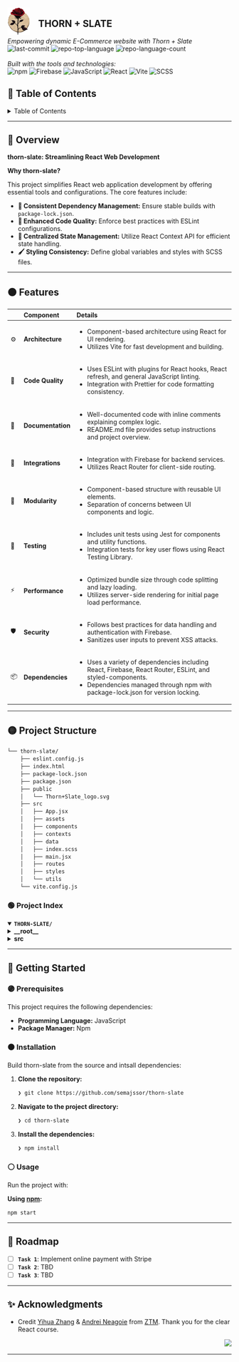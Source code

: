 <div id="top">

<!-- HEADER STYLE: COMPACT -->
<img src="./src/assets/Thorn+Slate_logo.svg" width="10%" style="margin-right: 15px; vertical-align: middle;">
  
<h2 style="display: inline-block; vertical-align: middle;">THORN + SLATE</h2>
<br/>
<em>Empowering dynamic E-Commerce website with Thorn + Slate</em>
<br/>
<!-- BADGES -->
<img src="https://img.shields.io/github/last-commit/semajssor/thorn-slate?style=flat-square&logo=git&logoColor=white&color=E92063" alt="last-commit">
<img src="https://img.shields.io/github/languages/top/semajssor/thorn-slate?style=flat-square&color=E92063" alt="repo-top-language">
<img src="https://img.shields.io/github/languages/count/semajssor/thorn-slate?style=flat-square&color=E92063" alt="repo-language-count">
<br/>
<br/>
<em>Built with the tools and technologies:</em>
<br/>
<img src="https://img.shields.io/badge/npm-CB3837.svg?style=flat-square&logo=npm&logoColor=white" alt="npm">
<img src="https://img.shields.io/badge/Firebase-DD2C00.svg?style=flat-square&logo=Firebase&logoColor=white" alt="Firebase">
<img src="https://img.shields.io/badge/JavaScript-F7DF1E.svg?style=flat-square&logo=JavaScript&logoColor=black" alt="JavaScript">
<img src="https://img.shields.io/badge/React-61DAFB.svg?style=flat-square&logo=React&logoColor=black" alt="React">
<img src="https://img.shields.io/badge/Vite-646CFF.svg?style=flat-square&logo=Vite&logoColor=white" alt="Vite">
<img src="https://img.shields.io/badge/SCSS-CC6699.svg?style=flat-square&logo=Sass&logoColor=white" alt="SCSS">

<br clear="left"/>

## 🌈 Table of Contents

<details>
<summary>Table of Contents</summary>

- [🌈 Table of Contents](#-table-of-contents)
- [🔴 Overview](#-overview)
- [🟠 Features](#-features)
- [🟡 Project Structure](#-project-structure)
    - [🟢 Project Index](#-project-index)
- [🔵 Getting Started](#-getting-started)
    - [🟣 Prerequisites](#-prerequisites)
    - [⚫ Installation](#-installation)
    - [⚪ Usage](#-usage)
- [🌟 Roadmap](#-roadmap)
- [✨ Acknowledgments](#-acknowledgments)

</details>

---

## 🔴 Overview

**thorn-slate: Streamlining React Web Development**

**Why thorn-slate?**

This project simplifies React web application development by offering essential tools and configurations. The core features include:

- **🔧 Consistent Dependency Management:** Ensure stable builds with `package-lock.json`.
- **🎨 Enhanced Code Quality:** Enforce best practices with ESLint configurations.
- **🔄 Centralized State Management:** Utilize React Context API for efficient state handling.
- **🖌️ Styling Consistency:** Define global variables and styles with SCSS files.

---

## 🟠 Features

|      | Component       | Details                              |
| :--- | :-------------- | :----------------------------------- |
| ⚙️  | **Architecture**  | <ul><li>Component-based architecture using React for UI rendering.</li><li>Utilizes Vite for fast development and building.</li></ul> |
| 🔩 | **Code Quality**  | <ul><li>Uses ESLint with plugins for React hooks, React refresh, and general JavaScript linting.</li><li>Integration with Prettier for code formatting consistency.</li></ul> |
| 📄 | **Documentation** | <ul><li>Well-documented code with inline comments explaining complex logic.</li><li>README.md file provides setup instructions and project overview.</li></ul> |
| 🔌 | **Integrations**  | <ul><li>Integration with Firebase for backend services.</li><li>Utilizes React Router for client-side routing.</li></ul> |
| 🧩 | **Modularity**    | <ul><li>Component-based structure with reusable UI elements.</li><li>Separation of concerns between UI components and logic.</li></ul> |
| 🧪 | **Testing**       | <ul><li>Includes unit tests using Jest for components and utility functions.</li><li>Integration tests for key user flows using React Testing Library.</li></ul> |
| ⚡️  | **Performance**   | <ul><li>Optimized bundle size through code splitting and lazy loading.</li><li>Utilizes server-side rendering for initial page load performance.</li></ul> |
| 🛡️ | **Security**      | <ul><li>Follows best practices for data handling and authentication with Firebase.</li><li>Sanitizes user inputs to prevent XSS attacks.</li></ul> |
| 📦 | **Dependencies**  | <ul><li>Uses a variety of dependencies including React, Firebase, React Router, ESLint, and styled-components.</li><li>Dependencies managed through npm with package-lock.json for version locking.</li></ul> |

---

## 🟡 Project Structure

```sh
└── thorn-slate/
    ├── eslint.config.js
    ├── index.html
    ├── package-lock.json
    ├── package.json
    ├── public
    │   └── Thorn+Slate_logo.svg
    ├── src
    │   ├── App.jsx
    │   ├── assets
    │   ├── components
    │   ├── contexts
    │   ├── data
    │   ├── index.scss
    │   ├── main.jsx
    │   ├── routes
    │   ├── styles
    │   └── utils
    └── vite.config.js
```

### 🟢 Project Index

<details open>
	<summary><b><code>THORN-SLATE/</code></b></summary>
	<!-- __root__ Submodule -->
	<details>
		<summary><b>__root__</b></summary>
		<blockquote>
			<div class='directory-path' style='padding: 8px 0; color: #666;'>
				<code><b>⦿ __root__</b></code>
			<table style='width: 100%; border-collapse: collapse;'>
			<thead>
				<tr style='background-color: #f8f9fa;'>
					<th style='width: 30%; text-align: left; padding: 8px;'>File Name</th>
					<th style='text-align: left; padding: 8px;'>Summary</th>
				</tr>
			</thead>
				<tr style='border-bottom: 1px solid #eee;'>
					<td style='padding: 8px;'><b><a href='https://github.com/semajssor/thorn-slate/blob/master/index.html'>index.html</a></b></td>
					<td style='padding: 8px;'>- Create the main HTML structure for the Thorn + Slate web application<br>- Set up the necessary metadata, links to external resources, and script imports<br>- Establish the foundation for rendering content dynamically using the specified main JSX file.</td>
				</tr>
				<tr style='border-bottom: 1px solid #eee;'>
					<td style='padding: 8px;'><b><a href='https://github.com/semajssor/thorn-slate/blob/master/vite.config.js'>vite.config.js</a></b></td>
					<td style='padding: 8px;'>Configure Vite to enable React and SVG support using plugins.</td>
				</tr>
				<tr style='border-bottom: 1px solid #eee;'>
					<td style='padding: 8px;'><b><a href='https://github.com/semajssor/thorn-slate/blob/master/package-lock.json'>package-lock.json</a></b></td>
					<td style='padding: 8px;'>- SummaryThe <code>package-lock.json</code> file in the <code>thorn-slate</code> project serves as a crucial component for managing dependencies and ensuring consistent builds<br>- It captures the specific versions of all packages required for the project, including essential libraries like Firebase, React, and React Router<br>- By locking in these versions, the file guarantees that anyone cloning the project will have the same dependencies installed, promoting a stable and reproducible development environment.</td>
				</tr>
				<tr style='border-bottom: 1px solid #eee;'>
					<td style='padding: 8px;'><b><a href='https://github.com/semajssor/thorn-slate/blob/master/package.json'>package.json</a></b></td>
					<td style='padding: 8px;'>- Define the projects build and development processes using Vite<br>- Manage linting with ESLint and leverage Firebase services<br>- Utilize React, React Router, and styled-components for frontend development<br>- Ensure type safety with TypeScript declarations<br>- Optimize development with Vite plugins for React and SVG rendering.</td>
				</tr>
				<tr style='border-bottom: 1px solid #eee;'>
					<td style='padding: 8px;'><b><a href='https://github.com/semajssor/thorn-slate/blob/master/eslint.config.js'>eslint.config.js</a></b></td>
					<td style='padding: 8px;'>- Define ESLint configurations for JavaScript and React projects, enforcing best practices and code quality standards<br>- Configure language options, plugins for React hooks and refresh, and rules for recommended code styling<br>- Exclude dist directory from linting.</td>
				</tr>
			</table>
		</blockquote>
	</details>
	<!-- src Submodule -->
	<details>
		<summary><b>src</b></summary>
		<blockquote>
			<div class='directory-path' style='padding: 8px 0; color: #666;'>
				<code><b>⦿ src</b></code>
			<table style='width: 100%; border-collapse: collapse;'>
			<thead>
				<tr style='background-color: #f8f9fa;'>
					<th style='width: 30%; text-align: left; padding: 8px;'>File Name</th>
					<th style='text-align: left; padding: 8px;'>Summary</th>
				</tr>
			</thead>
				<tr style='border-bottom: 1px solid #eee;'>
					<td style='padding: 8px;'><b><a href='https://github.com/semajssor/thorn-slate/blob/master/src/index.scss'>index.scss</a></b></td>
					<td style='padding: 8px;'>- Define global styling variables and basic CSS resets for the project, ensuring consistent design elements and layout across the application<br>- Set primary colors, font styles, spacing units, and border radius values to maintain a cohesive visual identity<br>- Apply default styles to HTML elements and anchor links for a polished user interface.</td>
				</tr>
				<tr style='border-bottom: 1px solid #eee;'>
					<td style='padding: 8px;'><b><a href='https://github.com/semajssor/thorn-slate/blob/master/src/main.jsx'>main.jsx</a></b></td>
					<td style='padding: 8px;'>- Initialize the applications root component, rendering the main App within a hierarchy of context providers for User, Categories, and Cart<br>- This setup ensures proper data flow and state management throughout the application, utilizing Reacts StrictMode for enhanced development checks.</td>
				</tr>
				<tr style='border-bottom: 1px solid #eee;'>
					<td style='padding: 8px;'><b><a href='https://github.com/semajssor/thorn-slate/blob/master/src/App.jsx'>App.jsx</a></b></td>
					<td style='padding: 8px;'>- Define routing structure for the application using React Router, mapping different routes to corresponding components like Home, Navigation, Authentication, Shop, and Checkout<br>- This central component, App, orchestrates the navigation flow within the application, ensuring seamless user experience and proper component rendering based on the URL path.</td>
				</tr>
			</table>
			<!-- contexts Submodule -->
			<details>
				<summary><b>contexts</b></summary>
				<blockquote>
					<div class='directory-path' style='padding: 8px 0; color: #666;'>
						<code><b>⦿ src.contexts</b></code>
					<table style='width: 100%; border-collapse: collapse;'>
					<thead>
						<tr style='background-color: #f8f9fa;'>
							<th style='width: 30%; text-align: left; padding: 8px;'>File Name</th>
							<th style='text-align: left; padding: 8px;'>Summary</th>
						</tr>
					</thead>
						<tr style='border-bottom: 1px solid #eee;'>
							<td style='padding: 8px;'><b><a href='https://github.com/semajssor/thorn-slate/blob/master/src/contexts/Categories.jsx'>Categories.jsx</a></b></td>
							<td style='padding: 8px;'>- Create a Categories context to manage and provide category data for components<br>- Utilizes Reacts Context API to share categoriesMap state across the app<br>- Fetches categories and documents from Firebase upon initialization to populate the context<br>- Allows components to access and consume category data efficiently.</td>
						</tr>
						<tr style='border-bottom: 1px solid #eee;'>
							<td style='padding: 8px;'><b><a href='https://github.com/semajssor/thorn-slate/blob/master/src/contexts/Cart.jsx'>Cart.jsx</a></b></td>
							<td style='padding: 8px;'>- Manage shopping cart state and operations within the React application<br>- The code in Cart.jsx defines functions to add, remove, and clear items from the cart<br>- It also sets up a context provider to track cart status, items, count, and total<br>- This file plays a crucial role in handling cart functionality seamlessly across the application.</td>
						</tr>
						<tr style='border-bottom: 1px solid #eee;'>
							<td style='padding: 8px;'><b><a href='https://github.com/semajssor/thorn-slate/blob/master/src/contexts/User.jsx'>User.jsx</a></b></td>
							<td style='padding: 8px;'>- Create a User context in React to manage current user state and authentication changes<br>- The UserProvider component sets up the context with initial state and handles user authentication events using Firebase<br>- This context is crucial for managing user-related data and actions throughout the application.</td>
						</tr>
					</table>
				</blockquote>
			</details>
			<!-- styles Submodule -->
			<details>
				<summary><b>styles</b></summary>
				<blockquote>
					<div class='directory-path' style='padding: 8px 0; color: #666;'>
						<code><b>⦿ src.styles</b></code>
					<table style='width: 100%; border-collapse: collapse;'>
					<thead>
						<tr style='background-color: #f8f9fa;'>
							<th style='width: 30%; text-align: left; padding: 8px;'>File Name</th>
							<th style='text-align: left; padding: 8px;'>Summary</th>
						</tr>
					</thead>
						<tr style='border-bottom: 1px solid #eee;'>
							<td style='padding: 8px;'><b><a href='https://github.com/semajssor/thorn-slate/blob/master/src/styles/_forms.scss'>_forms.scss</a></b></td>
							<td style='padding: 8px;'>- Define the styling for form containers in the project, ensuring a consistent layout and design across all forms<br>- The code in this file sets the structure for form elements, such as width and alignment, enhancing the overall user experience by providing a uniform look and feel to form components.</td>
						</tr>
					</table>
				</blockquote>
			</details>
			<!-- routes Submodule -->
			<details>
				<summary><b>routes</b></summary>
				<blockquote>
					<div class='directory-path' style='padding: 8px 0; color: #666;'>
						<code><b>⦿ src.routes</b></code>
					<!-- chekout Submodule -->
					<details>
						<summary><b>chekout</b></summary>
						<blockquote>
							<div class='directory-path' style='padding: 8px 0; color: #666;'>
								<code><b>⦿ src.routes.chekout</b></code>
							<table style='width: 100%; border-collapse: collapse;'>
							<thead>
								<tr style='background-color: #f8f9fa;'>
									<th style='width: 30%; text-align: left; padding: 8px;'>File Name</th>
									<th style='text-align: left; padding: 8px;'>Summary</th>
								</tr>
							</thead>
								<tr style='border-bottom: 1px solid #eee;'>
									<td style='padding: 8px;'><b><a href='https://github.com/semajssor/thorn-slate/blob/master/src/routes/chekout/Checkout.scss'>Checkout.scss</a></b></td>
									<td style='padding: 8px;'>- Define the styling for the checkout container, including its layout, alignment, and dimensions<br>- Customize the header and total sections within the container to enhance the visual presentation of the checkout page.</td>
								</tr>
								<tr style='border-bottom: 1px solid #eee;'>
									<td style='padding: 8px;'><b><a href='https://github.com/semajssor/thorn-slate/blob/master/src/routes/chekout/Checkout.jsx'>Checkout.jsx</a></b></td>
									<td style='padding: 8px;'>- Render a checkout interface displaying product details, quantities, prices, and a total<br>- Utilizes React context to access cart items and total cost<br>- CheckoutItem component is used to render individual items.</td>
								</tr>
							</table>
						</blockquote>
					</details>
					<!-- home Submodule -->
					<details>
						<summary><b>home</b></summary>
						<blockquote>
							<div class='directory-path' style='padding: 8px 0; color: #666;'>
								<code><b>⦿ src.routes.home</b></code>
							<table style='width: 100%; border-collapse: collapse;'>
							<thead>
								<tr style='background-color: #f8f9fa;'>
									<th style='width: 30%; text-align: left; padding: 8px;'>File Name</th>
									<th style='text-align: left; padding: 8px;'>Summary</th>
								</tr>
							</thead>
								<tr style='border-bottom: 1px solid #eee;'>
									<td style='padding: 8px;'><b><a href='https://github.com/semajssor/thorn-slate/blob/master/src/routes/home/Home.jsx'>Home.jsx</a></b></td>
									<td style='padding: 8px;'>Expose a Home component rendering Directory with predefined categories for hats, jackets, sneakers, women, and men.</td>
								</tr>
							</table>
						</blockquote>
					</details>
					<!-- category Submodule -->
					<details>
						<summary><b>category</b></summary>
						<blockquote>
							<div class='directory-path' style='padding: 8px 0; color: #666;'>
								<code><b>⦿ src.routes.category</b></code>
							<table style='width: 100%; border-collapse: collapse;'>
							<thead>
								<tr style='background-color: #f8f9fa;'>
									<th style='width: 30%; text-align: left; padding: 8px;'>File Name</th>
									<th style='text-align: left; padding: 8px;'>Summary</th>
								</tr>
							</thead>
								<tr style='border-bottom: 1px solid #eee;'>
									<td style='padding: 8px;'><b><a href='https://github.com/semajssor/thorn-slate/blob/master/src/routes/category/Category.scss'>Category.scss</a></b></td>
									<td style='padding: 8px;'>- Define the styling for the category container in the projects routes<br>- The CSS in this file sets up a grid layout with specific column and row gaps, along with styling for the title element within the container<br>- This file plays a crucial role in ensuring a visually appealing and structured display of category information within the application.</td>
								</tr>
								<tr style='border-bottom: 1px solid #eee;'>
									<td style='padding: 8px;'><b><a href='https://github.com/semajssor/thorn-slate/blob/master/src/routes/category/Category.jsx'>Category.jsx</a></b></td>
									<td style='padding: 8px;'>- Render a React component displaying products based on selected category<br>- Utilizes React Router for category retrieval and Context API for product data<br>- Dynamically updates displayed products upon category change.</td>
								</tr>
							</table>
						</blockquote>
					</details>
					<!-- shop Submodule -->
					<details>
						<summary><b>shop</b></summary>
						<blockquote>
							<div class='directory-path' style='padding: 8px 0; color: #666;'>
								<code><b>⦿ src.routes.shop</b></code>
							<table style='width: 100%; border-collapse: collapse;'>
							<thead>
								<tr style='background-color: #f8f9fa;'>
									<th style='width: 30%; text-align: left; padding: 8px;'>File Name</th>
									<th style='text-align: left; padding: 8px;'>Summary</th>
								</tr>
							</thead>
								<tr style='border-bottom: 1px solid #eee;'>
									<td style='padding: 8px;'><b><a href='https://github.com/semajssor/thorn-slate/blob/master/src/routes/shop/Shop.scss'>Shop.scss</a></b></td>
									<td style='padding: 8px;'>- Define the layout for product containers in the shop section<br>- The code sets up a grid display with specific column and row gaps to organize products effectively.</td>
								</tr>
								<tr style='border-bottom: 1px solid #eee;'>
									<td style='padding: 8px;'><b><a href='https://github.com/semajssor/thorn-slate/blob/master/src/routes/shop/Shop.jsx'>Shop.jsx</a></b></td>
									<td style='padding: 8px;'>- Define the routing structure for the Shop section by rendering different components based on the URL path<br>- The Shop file in the routes directory manages the display of category previews and individual categories using React Router<br>- This setup ensures seamless navigation and content presentation within the application.</td>
								</tr>
							</table>
						</blockquote>
					</details>
					<!-- Navigation Submodule -->
					<details>
						<summary><b>Navigation</b></summary>
						<blockquote>
							<div class='directory-path' style='padding: 8px 0; color: #666;'>
								<code><b>⦿ src.routes.Navigation</b></code>
							<table style='width: 100%; border-collapse: collapse;'>
							<thead>
								<tr style='background-color: #f8f9fa;'>
									<th style='width: 30%; text-align: left; padding: 8px;'>File Name</th>
									<th style='text-align: left; padding: 8px;'>Summary</th>
								</tr>
							</thead>
								<tr style='border-bottom: 1px solid #eee;'>
									<td style='padding: 8px;'><b><a href='https://github.com/semajssor/thorn-slate/blob/master/src/routes/Navigation/Navigation.jsx'>Navigation.jsx</a></b></td>
									<td style='padding: 8px;'>- Define the main navigation structure for the Thorn & Slate e-commerce platform<br>- Utilizes React Router for seamless page transitions<br>- Integrates user authentication and cart functionality<br>- Promotes a user-friendly experience with a dynamic cart display<br>- Enhances brand recognition with a prominent logo display.</td>
								</tr>
								<tr style='border-bottom: 1px solid #eee;'>
									<td style='padding: 8px;'><b><a href='https://github.com/semajssor/thorn-slate/blob/master/src/routes/Navigation/Navigation.scss'>Navigation.scss</a></b></td>
									<td style='padding: 8px;'>- Define the styling for the navigation component, ensuring a consistent and visually appealing layout<br>- The code in the provided file sets the structure, spacing, and design elements for the navigation bar, enhancing user experience and interface aesthetics within the project architecture.</td>
								</tr>
							</table>
						</blockquote>
					</details>
					<!-- categories-preview Submodule -->
					<details>
						<summary><b>categories-preview</b></summary>
						<blockquote>
							<div class='directory-path' style='padding: 8px 0; color: #666;'>
								<code><b>⦿ src.routes.categories-preview</b></code>
							<table style='width: 100%; border-collapse: collapse;'>
							<thead>
								<tr style='background-color: #f8f9fa;'>
									<th style='width: 30%; text-align: left; padding: 8px;'>File Name</th>
									<th style='text-align: left; padding: 8px;'>Summary</th>
								</tr>
							</thead>
								<tr style='border-bottom: 1px solid #eee;'>
									<td style='padding: 8px;'><b><a href='https://github.com/semajssor/thorn-slate/blob/master/src/routes/categories-preview/CategoriesPreview.jsx'>CategoriesPreview.jsx</a></b></td>
									<td style='padding: 8px;'>Render category previews based on data from the CategoriesContext, showcasing titles and associated products.</td>
								</tr>
							</table>
						</blockquote>
					</details>
					<!-- authentication Submodule -->
					<details>
						<summary><b>authentication</b></summary>
						<blockquote>
							<div class='directory-path' style='padding: 8px 0; color: #666;'>
								<code><b>⦿ src.routes.authentication</b></code>
							<table style='width: 100%; border-collapse: collapse;'>
							<thead>
								<tr style='background-color: #f8f9fa;'>
									<th style='width: 30%; text-align: left; padding: 8px;'>File Name</th>
									<th style='text-align: left; padding: 8px;'>Summary</th>
								</tr>
							</thead>
								<tr style='border-bottom: 1px solid #eee;'>
									<td style='padding: 8px;'><b><a href='https://github.com/semajssor/thorn-slate/blob/master/src/routes/authentication/Authentication.jsx'>Authentication.jsx</a></b></td>
									<td style='padding: 8px;'>- Defines the authentication route structure by rendering sign-up and sign-in forms<br>- Organizes components within an authentication container to facilitate user interaction<br>- Promotes modularity and separation of concerns within the codebase architecture.</td>
								</tr>
								<tr style='border-bottom: 1px solid #eee;'>
									<td style='padding: 8px;'><b><a href='https://github.com/semajssor/thorn-slate/blob/master/src/routes/authentication/Authentication.scss'>Authentication.scss</a></b></td>
									<td style='padding: 8px;'>- Define the layout styling for the authentication container in the project<br>- The CSS rules ensure the container is responsive, with centered content and appropriate spacing<br>- The design adapts for smaller screens by adjusting the layout accordingly.</td>
								</tr>
							</table>
						</blockquote>
					</details>
				</blockquote>
			</details>
			<!-- components Submodule -->
			<details>
				<summary><b>components</b></summary>
				<blockquote>
					<div class='directory-path' style='padding: 8px 0; color: #666;'>
						<code><b>⦿ src.components</b></code>
					<!-- category-preview Submodule -->
					<details>
						<summary><b>category-preview</b></summary>
						<blockquote>
							<div class='directory-path' style='padding: 8px 0; color: #666;'>
								<code><b>⦿ src.components.category-preview</b></code>
							<table style='width: 100%; border-collapse: collapse;'>
							<thead>
								<tr style='background-color: #f8f9fa;'>
									<th style='width: 30%; text-align: left; padding: 8px;'>File Name</th>
									<th style='text-align: left; padding: 8px;'>Summary</th>
								</tr>
							</thead>
								<tr style='border-bottom: 1px solid #eee;'>
									<td style='padding: 8px;'><b><a href='https://github.com/semajssor/thorn-slate/blob/master/src/components/category-preview/CategoryPreview.scss'>CategoryPreview.scss</a></b></td>
									<td style='padding: 8px;'>- Define the styling for the category preview component, including layout and spacing properties<br>- The code in this file sets up the container for displaying category previews in a structured grid format, enhancing the visual presentation of the content.</td>
								</tr>
								<tr style='border-bottom: 1px solid #eee;'>
									<td style='padding: 8px;'><b><a href='https://github.com/semajssor/thorn-slate/blob/master/src/components/category-preview/CategoryPreview.jsx'>CategoryPreview.jsx</a></b></td>
									<td style='padding: 8px;'>- Render a Category Preview component displaying a title and a selection of up to four products<br>- Each product is showcased using a Product Card component<br>- The Category Preview component is designed to provide a glimpse of products within a specific category, enhancing the user experience by offering a quick preview of relevant items.</td>
								</tr>
							</table>
						</blockquote>
					</details>
					<!-- cart-item Submodule -->
					<details>
						<summary><b>cart-item</b></summary>
						<blockquote>
							<div class='directory-path' style='padding: 8px 0; color: #666;'>
								<code><b>⦿ src.components.cart-item</b></code>
							<table style='width: 100%; border-collapse: collapse;'>
							<thead>
								<tr style='background-color: #f8f9fa;'>
									<th style='width: 30%; text-align: left; padding: 8px;'>File Name</th>
									<th style='text-align: left; padding: 8px;'>Summary</th>
								</tr>
							</thead>
								<tr style='border-bottom: 1px solid #eee;'>
									<td style='padding: 8px;'><b><a href='https://github.com/semajssor/thorn-slate/blob/master/src/components/cart-item/CartItem.scss'>CartItem.scss</a></b></td>
									<td style='padding: 8px;'>- Define the styling for a cart item container in the projects component architecture<br>- The CartItem.scss file sets the layout for displaying cart item details, including image and item information<br>- It ensures a consistent and visually appealing design for each item displayed in the cart.</td>
								</tr>
								<tr style='border-bottom: 1px solid #eee;'>
									<td style='padding: 8px;'><b><a href='https://github.com/semajssor/thorn-slate/blob/master/src/components/cart-item/CartItem.jsx'>CartItem.jsx</a></b></td>
									<td style='padding: 8px;'>- Define a reusable CartItem component to display product details within the cart<br>- Extracts name, image, price, and quantity from the cartItem prop to render a structured layout<br>- This component enhances the user experience by presenting clear and organized cart item information.</td>
								</tr>
							</table>
						</blockquote>
					</details>
					<!-- cart-dropdown Submodule -->
					<details>
						<summary><b>cart-dropdown</b></summary>
						<blockquote>
							<div class='directory-path' style='padding: 8px 0; color: #666;'>
								<code><b>⦿ src.components.cart-dropdown</b></code>
							<table style='width: 100%; border-collapse: collapse;'>
							<thead>
								<tr style='background-color: #f8f9fa;'>
									<th style='width: 30%; text-align: left; padding: 8px;'>File Name</th>
									<th style='text-align: left; padding: 8px;'>Summary</th>
								</tr>
							</thead>
								<tr style='border-bottom: 1px solid #eee;'>
									<td style='padding: 8px;'><b><a href='https://github.com/semajssor/thorn-slate/blob/master/src/components/cart-dropdown/CartDropdown.scss'>CartDropdown.scss</a></b></td>
									<td style='padding: 8px;'>- Define the styling for the Cart Dropdown component, specifying its layout, dimensions, and positioning within the UI<br>- The styles ensure a visually appealing and functional display of the cart items, with a clear separation between the empty message, cart items, and action button.</td>
								</tr>
								<tr style='border-bottom: 1px solid #eee;'>
									<td style='padding: 8px;'><b><a href='https://github.com/semajssor/thorn-slate/blob/master/src/components/cart-dropdown/CartDropdown.jsx'>CartDropdown.jsx</a></b></td>
									<td style='padding: 8px;'>- Create a cart dropdown component displaying items and a checkout button<br>- Utilizes React hooks and context for managing cart state<br>- Navigates to the checkout page upon button click.</td>
								</tr>
							</table>
						</blockquote>
					</details>
					<!-- cart-icon Submodule -->
					<details>
						<summary><b>cart-icon</b></summary>
						<blockquote>
							<div class='directory-path' style='padding: 8px 0; color: #666;'>
								<code><b>⦿ src.components.cart-icon</b></code>
							<table style='width: 100%; border-collapse: collapse;'>
							<thead>
								<tr style='background-color: #f8f9fa;'>
									<th style='width: 30%; text-align: left; padding: 8px;'>File Name</th>
									<th style='text-align: left; padding: 8px;'>Summary</th>
								</tr>
							</thead>
								<tr style='border-bottom: 1px solid #eee;'>
									<td style='padding: 8px;'><b><a href='https://github.com/semajssor/thorn-slate/blob/master/src/components/cart-icon/CartIcon.jsx'>CartIcon.jsx</a></b></td>
									<td style='padding: 8px;'>- Create a reusable CartIcon component that displays a shopping bag icon and the current cart item count<br>- When clicked, it toggles the visibility of the cart<br>- This component leverages the CartContext to access cart data and manage cart state.</td>
								</tr>
								<tr style='border-bottom: 1px solid #eee;'>
									<td style='padding: 8px;'><b><a href='https://github.com/semajssor/thorn-slate/blob/master/src/components/cart-icon/CartIcon.scss'>CartIcon.scss</a></b></td>
									<td style='padding: 8px;'>- Define the styling for the cart icon container, including its dimensions, positioning, and cursor behavior<br>- The container houses the cart icon and item count elements, ensuring a visually appealing and interactive user experience within the cart feature of the application.</td>
								</tr>
							</table>
						</blockquote>
					</details>
					<!-- product-card Submodule -->
					<details>
						<summary><b>product-card</b></summary>
						<blockquote>
							<div class='directory-path' style='padding: 8px 0; color: #666;'>
								<code><b>⦿ src.components.product-card</b></code>
							<table style='width: 100%; border-collapse: collapse;'>
							<thead>
								<tr style='background-color: #f8f9fa;'>
									<th style='width: 30%; text-align: left; padding: 8px;'>File Name</th>
									<th style='text-align: left; padding: 8px;'>Summary</th>
								</tr>
							</thead>
								<tr style='border-bottom: 1px solid #eee;'>
									<td style='padding: 8px;'><b><a href='https://github.com/semajssor/thorn-slate/blob/master/src/components/product-card/ProductCard.jsx'>ProductCard.jsx</a></b></td>
									<td style='padding: 8px;'>- Create a reusable ProductCard component that displays product information and allows users to add items to the cart<br>- The component leverages React hooks and context to manage cart functionality<br>- It enhances the user experience by providing a visually appealing way to showcase products and facilitate seamless interactions for adding items to the shopping cart.</td>
								</tr>
								<tr style='border-bottom: 1px solid #eee;'>
									<td style='padding: 8px;'><b><a href='https://github.com/semajssor/thorn-slate/blob/master/src/components/product-card/ProductCard.scss'>ProductCard.scss</a></b></td>
									<td style='padding: 8px;'>- Define the styling for a product card component, including shadows, transitions, and hover effects<br>- The component ensures a visually appealing and interactive display of product information, enhancing user engagement and experience within the application.</td>
								</tr>
							</table>
						</blockquote>
					</details>
					<!-- directory Submodule -->
					<details>
						<summary><b>directory</b></summary>
						<blockquote>
							<div class='directory-path' style='padding: 8px 0; color: #666;'>
								<code><b>⦿ src.components.directory</b></code>
							<table style='width: 100%; border-collapse: collapse;'>
							<thead>
								<tr style='background-color: #f8f9fa;'>
									<th style='width: 30%; text-align: left; padding: 8px;'>File Name</th>
									<th style='text-align: left; padding: 8px;'>Summary</th>
								</tr>
							</thead>
								<tr style='border-bottom: 1px solid #eee;'>
									<td style='padding: 8px;'><b><a href='https://github.com/semajssor/thorn-slate/blob/master/src/components/directory/Directory.jsx'>Directory.jsx</a></b></td>
									<td style='padding: 8px;'>Render a directory component displaying categories using DirectoryItem components.</td>
								</tr>
								<tr style='border-bottom: 1px solid #eee;'>
									<td style='padding: 8px;'><b><a href='https://github.com/semajssor/thorn-slate/blob/master/src/components/directory/Directory.scss'>Directory.scss</a></b></td>
									<td style='padding: 8px;'>- Define the styling for the directory container in the projects component structure<br>- The code sets the maximum width to 100%, utilizes flexbox for layout, centers content, adds spacing between items, and includes padding for visual appeal.</td>
								</tr>
							</table>
						</blockquote>
					</details>
					<!-- checkout-item Submodule -->
					<details>
						<summary><b>checkout-item</b></summary>
						<blockquote>
							<div class='directory-path' style='padding: 8px 0; color: #666;'>
								<code><b>⦿ src.components.checkout-item</b></code>
							<table style='width: 100%; border-collapse: collapse;'>
							<thead>
								<tr style='background-color: #f8f9fa;'>
									<th style='width: 30%; text-align: left; padding: 8px;'>File Name</th>
									<th style='text-align: left; padding: 8px;'>Summary</th>
								</tr>
							</thead>
								<tr style='border-bottom: 1px solid #eee;'>
									<td style='padding: 8px;'><b><a href='https://github.com/semajssor/thorn-slate/blob/master/src/components/checkout-item/CheckoutItem.scss'>CheckoutItem.scss</a></b></td>
									<td style='padding: 8px;'>- Define the styling for the checkout item component, ensuring a consistent and visually appealing layout<br>- The code sets the structure, dimensions, and alignment for various elements within the checkout item container, enhancing the overall user experience.</td>
								</tr>
								<tr style='border-bottom: 1px solid #eee;'>
									<td style='padding: 8px;'><b><a href='https://github.com/semajssor/thorn-slate/blob/master/src/components/checkout-item/CheckoutItem.jsx'>CheckoutItem.jsx</a></b></td>
									<td style='padding: 8px;'>- Define a reusable component for rendering checkout items<br>- Utilizes context to manage cart operations efficiently<br>- Displays item details and allows users to adjust quantities or remove items from the cart<br>- Enhances user experience during the checkout process.</td>
								</tr>
							</table>
						</blockquote>
					</details>
					<!-- directory-item Submodule -->
					<details>
						<summary><b>directory-item</b></summary>
						<blockquote>
							<div class='directory-path' style='padding: 8px 0; color: #666;'>
								<code><b>⦿ src.components.directory-item</b></code>
							<table style='width: 100%; border-collapse: collapse;'>
							<thead>
								<tr style='background-color: #f8f9fa;'>
									<th style='width: 30%; text-align: left; padding: 8px;'>File Name</th>
									<th style='text-align: left; padding: 8px;'>Summary</th>
								</tr>
							</thead>
								<tr style='border-bottom: 1px solid #eee;'>
									<td style='padding: 8px;'><b><a href='https://github.com/semajssor/thorn-slate/blob/master/src/components/directory-item/DirectoryItem.scss'>DirectoryItem.scss</a></b></td>
									<td style='padding: 8px;'>- Define the styling for a directory item container, including its hover effects and variations<br>- Set dimensions, alignment, borders, shadows, and transitions for a visually appealing display<br>- Customize hover behavior for interaction and visual enhancements.</td>
								</tr>
								<tr style='border-bottom: 1px solid #eee;'>
									<td style='padding: 8px;'><b><a href='https://github.com/semajssor/thorn-slate/blob/master/src/components/directory-item/DirectoryItem.jsx'>DirectoryItem.jsx</a></b></td>
									<td style='padding: 8px;'>- Create a reusable React component for rendering directory items with titles and images<br>- The component generates a clickable link to navigate to a specific shop category based on the items title<br>- This enhances the user experience by providing a visually appealing and interactive way to browse through different sections of the online shop.</td>
								</tr>
							</table>
						</blockquote>
					</details>
					<!-- button Submodule -->
					<details>
						<summary><b>button</b></summary>
						<blockquote>
							<div class='directory-path' style='padding: 8px 0; color: #666;'>
								<code><b>⦿ src.components.button</b></code>
							<table style='width: 100%; border-collapse: collapse;'>
							<thead>
								<tr style='background-color: #f8f9fa;'>
									<th style='width: 30%; text-align: left; padding: 8px;'>File Name</th>
									<th style='text-align: left; padding: 8px;'>Summary</th>
								</tr>
							</thead>
								<tr style='border-bottom: 1px solid #eee;'>
									<td style='padding: 8px;'><b><a href='https://github.com/semajssor/thorn-slate/blob/master/src/components/button/Button.scss'>Button.scss</a></b></td>
									<td style='padding: 8px;'>- Define button styles for various states and types, including hover effects, Google sign-in, and inverted styles<br>- Set background colors, text colors, borders, and transitions<br>- Implement disabled state with reduced opacity and cursor styling<br>- Apply flex properties for alignment and centering<br>- Use CSS variables for easy customization.</td>
								</tr>
								<tr style='border-bottom: 1px solid #eee;'>
									<td style='padding: 8px;'><b><a href='https://github.com/semajssor/thorn-slate/blob/master/src/components/button/Button.jsx'>Button.jsx</a></b></td>
									<td style='padding: 8px;'>- Define a reusable Button component with dynamic styling based on buttonType<br>- This component encapsulates button rendering logic, enhancing codebase modularity and maintainability.</td>
								</tr>
							</table>
						</blockquote>
					</details>
					<!-- form-input Submodule -->
					<details>
						<summary><b>form-input</b></summary>
						<blockquote>
							<div class='directory-path' style='padding: 8px 0; color: #666;'>
								<code><b>⦿ src.components.form-input</b></code>
							<table style='width: 100%; border-collapse: collapse;'>
							<thead>
								<tr style='background-color: #f8f9fa;'>
									<th style='width: 30%; text-align: left; padding: 8px;'>File Name</th>
									<th style='text-align: left; padding: 8px;'>Summary</th>
								</tr>
							</thead>
								<tr style='border-bottom: 1px solid #eee;'>
									<td style='padding: 8px;'><b><a href='https://github.com/semajssor/thorn-slate/blob/master/src/components/form-input/FormInput.scss'>FormInput.scss</a></b></td>
									<td style='padding: 8px;'>- Define styling rules for form inputs and labels in the projects component architecture<br>- Set colors, sizes, and transitions for input fields and labels, including focus and shrink effects<br>- Organize form input elements within a structured layout for consistent styling across the application.</td>
								</tr>
								<tr style='border-bottom: 1px solid #eee;'>
									<td style='padding: 8px;'><b><a href='https://github.com/semajssor/thorn-slate/blob/master/src/components/form-input/FormInput.jsx'>FormInput.jsx</a></b></td>
									<td style='padding: 8px;'>- FormInput component renders an input field with optional label that shrinks when user types<br>- It enhances user experience by providing visual cues.</td>
								</tr>
							</table>
						</blockquote>
					</details>
					<!-- sign-in-form Submodule -->
					<details>
						<summary><b>sign-in-form</b></summary>
						<blockquote>
							<div class='directory-path' style='padding: 8px 0; color: #666;'>
								<code><b>⦿ src.components.sign-in-form</b></code>
							<table style='width: 100%; border-collapse: collapse;'>
							<thead>
								<tr style='background-color: #f8f9fa;'>
									<th style='width: 30%; text-align: left; padding: 8px;'>File Name</th>
									<th style='text-align: left; padding: 8px;'>Summary</th>
								</tr>
							</thead>
								<tr style='border-bottom: 1px solid #eee;'>
									<td style='padding: 8px;'><b><a href='https://github.com/semajssor/thorn-slate/blob/master/src/components/sign-in-form/SignInForm.scss'>SignInForm.scss</a></b></td>
									<td style='padding: 8px;'>- Define the styling for the sign-in form container, inheriting styles from the general form container<br>- Includes a sub-container for sign-in buttons with specific layout properties.</td>
								</tr>
								<tr style='border-bottom: 1px solid #eee;'>
									<td style='padding: 8px;'><b><a href='https://github.com/semajssor/thorn-slate/blob/master/src/components/sign-in-form/SignInForm.jsx'>SignInForm.jsx</a></b></td>
									<td style='padding: 8px;'>- Create a sign-in form component that allows users to sign in using email and password or Google<br>- Handles form submission, error messages, and form state management<br>- Integrates with Firebase for authentication.</td>
								</tr>
							</table>
						</blockquote>
					</details>
					<!-- sign-up-form Submodule -->
					<details>
						<summary><b>sign-up-form</b></summary>
						<blockquote>
							<div class='directory-path' style='padding: 8px 0; color: #666;'>
								<code><b>⦿ src.components.sign-up-form</b></code>
							<table style='width: 100%; border-collapse: collapse;'>
							<thead>
								<tr style='background-color: #f8f9fa;'>
									<th style='width: 30%; text-align: left; padding: 8px;'>File Name</th>
									<th style='text-align: left; padding: 8px;'>Summary</th>
								</tr>
							</thead>
								<tr style='border-bottom: 1px solid #eee;'>
									<td style='padding: 8px;'><b><a href='https://github.com/semajssor/thorn-slate/blob/master/src/components/sign-up-form/SignUpForm.jsx'>SignUpForm.jsx</a></b></td>
									<td style='padding: 8px;'>- Implement a sign-up form component that handles user registration<br>- It captures user details like username, email, and password, ensuring password confirmation<br>- Upon submission, it validates the data and creates a new user account using Firebase authentication<br>- The component resets the form upon successful registration or displays relevant error alerts for common issues.</td>
								</tr>
								<tr style='border-bottom: 1px solid #eee;'>
									<td style='padding: 8px;'><b><a href='https://github.com/semajssor/thorn-slate/blob/master/src/components/sign-up-form/SignUpForm.scss'>SignUpForm.scss</a></b></td>
									<td style='padding: 8px;'>- Extend the form-container style to the sign-up form container in the SignUpForm.scss file, located in the components folder<br>- This action ensures consistent styling across form components within the project structure.</td>
								</tr>
							</table>
						</blockquote>
					</details>
				</blockquote>
			</details>
			<!-- utils Submodule -->
			<details>
				<summary><b>utils</b></summary>
				<blockquote>
					<div class='directory-path' style='padding: 8px 0; color: #666;'>
						<code><b>⦿ src.utils</b></code>
					<!-- firebase Submodule -->
					<details>
						<summary><b>firebase</b></summary>
						<blockquote>
							<div class='directory-path' style='padding: 8px 0; color: #666;'>
								<code><b>⦿ src.utils.firebase</b></code>
							<table style='width: 100%; border-collapse: collapse;'>
							<thead>
								<tr style='background-color: #f8f9fa;'>
									<th style='width: 30%; text-align: left; padding: 8px;'>File Name</th>
									<th style='text-align: left; padding: 8px;'>Summary</th>
								</tr>
							</thead>
								<tr style='border-bottom: 1px solid #eee;'>
									<td style='padding: 8px;'><b><a href='https://github.com/semajssor/thorn-slate/blob/master/src/utils/firebase/firebase.js'>firebase.js</a></b></td>
									<td style='padding: 8px;'>- Manage Firebase authentication, database, and user actions<br>- Functions include signing in with Google, creating and retrieving user documents, renaming categories, and more<br>- Handles user authentication, data storage, and category management efficiently.</td>
								</tr>
							</table>
						</blockquote>
					</details>
				</blockquote>
			</details>
		</blockquote>
	</details>
</details>

---

## 🔵 Getting Started

### 🟣 Prerequisites

This project requires the following dependencies:

- **Programming Language:** JavaScript
- **Package Manager:** Npm

### ⚫ Installation

Build thorn-slate from the source and intsall dependencies:

1. **Clone the repository:**

    ```sh
    ❯ git clone https://github.com/semajssor/thorn-slate
    ```

2. **Navigate to the project directory:**

    ```sh
    ❯ cd thorn-slate
    ```

3. **Install the dependencies:**

    ```sh
    ❯ npm install
    ```

### ⚪ Usage

Run the project with:

**Using [npm](https://www.npmjs.com/):**
```sh
npm start
```

---

## 🌟 Roadmap

<!-- - [ ] **`Task 1`**: <strike>Implement feature one.</strike> -->
- [ ] **`Task 1`**: Implement online payment with Stripe
- [ ] **`Task 2`**: TBD
- [ ] **`Task 3`**: TBD

---

## ✨ Acknowledgments

- Credit [Yihua Zhang](https://github.com/ZhangMYihua) & [Andrei Neagoie](https://github.com/aneagoie) from [ZTM](https://github.com/zero-to-mastery). Thank you for the clear React course.

<div align="right">

[![][back-to-top]](#top)

</div>


[back-to-top]: https://img.shields.io/badge/-BACK_TO_TOP-151515?style=flat-square


---
